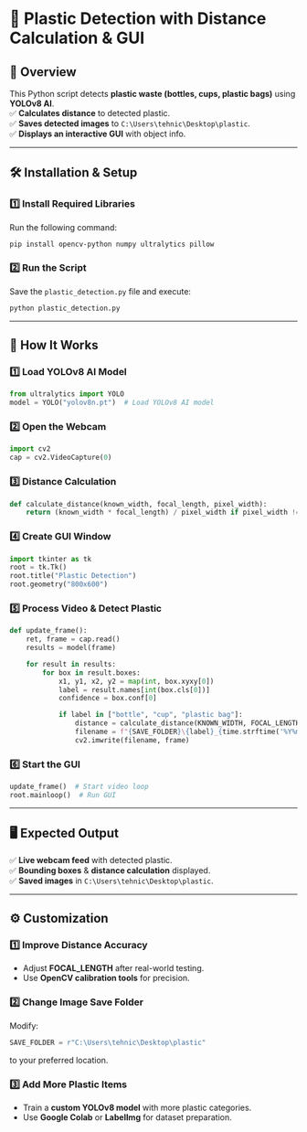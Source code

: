 # 🚀 Plastic Detection with Distance Calculation & GUI  

## 📖 Overview  
This Python script detects **plastic waste (bottles, cups, plastic bags)** using **YOLOv8 AI**.  
✅ **Calculates distance** to detected plastic.  
✅ **Saves detected images** to `C:\Users\tehnic\Desktop\plastic`.  
✅ **Displays an interactive GUI** with object info.  

---

## 🛠 Installation & Setup  
### **1️⃣ Install Required Libraries**  
Run the following command:  
```bash
pip install opencv-python numpy ultralytics pillow
```

### **2️⃣ Run the Script**  
Save the `plastic_detection.py` file and execute:  
```bash
python plastic_detection.py
```

---

## 📌 How It Works  
### **1️⃣ Load YOLOv8 AI Model**
```python
from ultralytics import YOLO
model = YOLO("yolov8n.pt")  # Load YOLOv8 AI model
```

### **2️⃣ Open the Webcam**
```python
import cv2
cap = cv2.VideoCapture(0)
```

### **3️⃣ Distance Calculation**
```python
def calculate_distance(known_width, focal_length, pixel_width):
    return (known_width * focal_length) / pixel_width if pixel_width != 0 else None
```

### **4️⃣ Create GUI Window**
```python
import tkinter as tk
root = tk.Tk()
root.title("Plastic Detection")
root.geometry("800x600")
```

### **5️⃣ Process Video & Detect Plastic**
```python
def update_frame():
    ret, frame = cap.read()
    results = model(frame)

    for result in results:
        for box in result.boxes:
            x1, y1, x2, y2 = map(int, box.xyxy[0])
            label = result.names[int(box.cls[0])]
            confidence = box.conf[0]

            if label in ["bottle", "cup", "plastic bag"]:
                distance = calculate_distance(KNOWN_WIDTH, FOCAL_LENGTH, x2 - x1)
                filename = f"{SAVE_FOLDER}\{label}_{time.strftime('%Y%m%d-%H%M%S')}.jpg"
                cv2.imwrite(filename, frame)
```

### **6️⃣ Start the GUI**
```python
update_frame()  # Start video loop
root.mainloop()  # Run GUI
```

---

## 🖥 Expected Output  
✅ **Live webcam feed** with detected plastic.  
✅ **Bounding boxes** & **distance calculation** displayed.  
✅ **Saved images** in `C:\Users\tehnic\Desktop\plastic`.  

---

## ⚙️ Customization  
### **1️⃣ Improve Distance Accuracy**
- Adjust **FOCAL_LENGTH** after real-world testing.  
- Use **OpenCV calibration tools** for precision.  

### **2️⃣ Change Image Save Folder**
Modify:
```python
SAVE_FOLDER = r"C:\Users\tehnic\Desktop\plastic"
```
to your preferred location.  

### **3️⃣ Add More Plastic Items**
- Train a **custom YOLOv8 model** with more plastic categories.  
- Use **Google Colab** or **LabelImg** for dataset preparation.  
